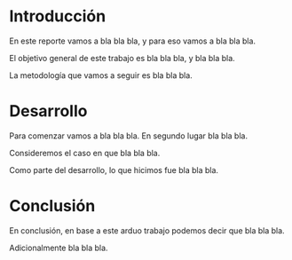 # Introducción

En este reporte vamos a bla bla bla, y para eso vamos a bla bla bla.

El objetivo general de este trabajo es bla bla bla, y bla bla bla.

La metodología que vamos a seguir es bla bla bla.

# Desarrollo

Para comenzar vamos a bla bla bla.
En segundo lugar bla bla bla.

Consideremos el caso en que bla bla bla.

Como parte del desarrollo, lo que hicimos fue bla bla bla.


# Conclusión

En conclusión, en base a este arduo trabajo podemos decir que bla bla bla.

Adicionalmente bla bla bla.
